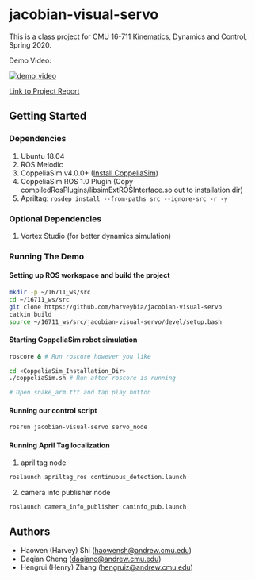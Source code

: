 # jacobian-visual-servo
This is a class project for CMU 16-711 Kinematics, Dynamics and Control,
Spring 2020.

Demo Video:

[![demo_video](http://img.youtube.com/vi/B46CvOQX2VM/0.jpg)](http://www.youtube.com/watch?v=B46CvOQX2VM "Visual servoing for deformable robot arms")

[Link to Project Report](https://github.com/harveybia/jacobian-visual-servo/blob/master/docs/16_711_Project_Report.pdf)

## Getting Started

### Dependencies

1. Ubuntu 18.04
1. ROS Melodic
1. CoppeliaSim v4.0.0+
([Install CoppeliaSim](https://www.coppeliarobotics.com/downloads))
1. CoppeliaSim ROS 1.0 Plugin
(Copy compiledRosPlugins/libsimExtROSInterface.so out to installation dir)
1. Apriltag: `rosdep install --from-paths src --ignore-src -r -y`

### Optional Dependencies

1. Vortex Studio (for better dynamics simulation)

### Running The Demo
#### Setting up ROS workspace and build the project
```sh
mkdir -p ~/16711_ws/src
cd ~/16711_ws/src
git clone https://github.com/harveybia/jacobian-visual-servo
catkin build
source ~/16711_ws/src/jacobian-visual-servo/devel/setup.bash
```
#### Starting CoppeliaSim robot simulation
```sh
roscore & # Run roscore however you like

cd <CoppeliaSim_Installation_Dir>
./coppeliaSim.sh # Run after roscore is running

# Open snake_arm.ttt and tap play button
```

#### Running our control script
```sh
rosrun jacobian-visual-servo servo_node
```

#### Running April Tag localization
1. april tag node
```sh
roslaunch apriltag_ros continuous_detection.launch
```

2. camera info publisher node
```
roslaunch camera_info_publisher caminfo_pub.launch
```

## Authors

- Haowen (Harvey) Shi (haowensh@andrew.cmu.edu)
- Daqian Cheng (daqianc@andrew.cmu.edu)
- Hengrui (Henry) Zhang (hengruiz@andrew.cmu.edu)
